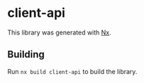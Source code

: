# client-api

This library was generated with [Nx](https://nx.dev).

## Building

Run `nx build client-api` to build the library.
